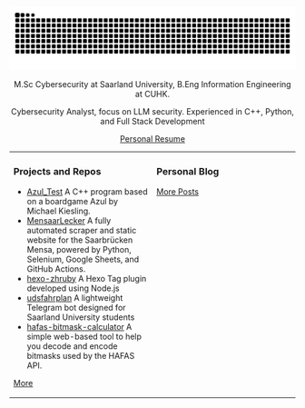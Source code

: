   

<p align="center">
  <img src="https://github.com/greenmeeple/greenmeeple/blob/output/github-contribution-grid-snake.svg"/>
</p>

<p align="center"> M.Sc Cybersecurity at Saarland University, B.Eng Information Engineering at CUHK. </p>  
<p align="center"> Cybersecurity Analyst, focus on LLM security. Experienced in C++, Python, and Full Stack Development </p>  
<p align="center"><a href="https://greenmeeple.github.io/about/resume.pdf" align="center">Personal Resume</a></p>


<table align="center"><tr>
<td valign="top" width="33%">

### Projects and Repos  
- [Azul_Test](https://github.com/xindoo/eng-practices-cn) A C++ program based on a boardgame Azul by Michael Kiesling.
- [MensaarLecker](https://github.com/GreenMeeple/MensaarLecker) A fully automated scraper and static website for the Saarbrücken Mensa, powered by Python, Selenium, Google Sheets, and GitHub Actions.
- [hexo-zhruby](https://github.com/GreenMeeple/hexo-zhruby) A Hexo Tag plugin developed using Node.js
- [udsfahrplan](https://github.com/GreenMeeple/uds-fahrplan) A lightweight Telegram bot designed for Saarland University students
- [hafas-bitmask-calculator](https://github.com/GreenMeeple/hafas-bitmask-calculator) A simple web-based tool to help you decode and encode bitmasks used by the HAFAS API.
   
[More](https://github.com/GreenMeeple/)	 

	
</td>
<td valign="top" width="33%">

### Personal Blog

[More Posts](https://greenmeeple.github.io/)

</td>
</tr></table>

